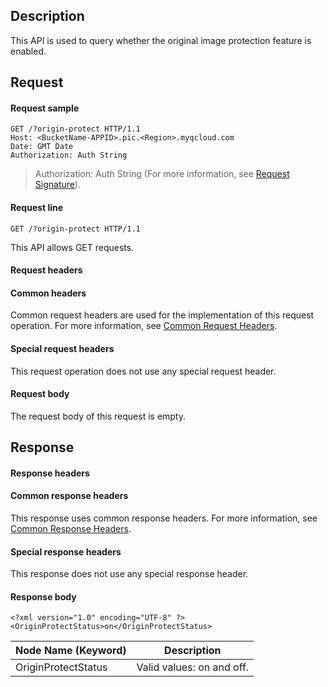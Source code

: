 ## Description
This API is used to query whether the original image protection feature is enabled.

## Request
#### Request sample
```
GET /?origin-protect HTTP/1.1
Host: <BucketName-APPID>.pic.<Region>.myqcloud.com 
Date: GMT Date
Authorization: Auth String
```
>Authorization: Auth String (For more information, see [Request Signature](https://intl.cloud.tencent.com/document/product/436/7778)).

#### Request line
```
GET /?origin-protect HTTP/1.1
```
This API allows GET requests.

#### Request headers

#### Common headers
Common request headers are used for the implementation of this request operation. For more information, see [Common Request Headers](https://intl.cloud.tencent.com/document/product/436/7728).

#### Special request headers
This request operation does not use any special request header.
#### Request body
The request body of this request is empty.

## Response

#### Response headers
#### Common response headers
This response uses common response headers. For more information, see [Common Response Headers](https://intl.cloud.tencent.com/document/product/436/7729).
#### Special response headers
This response does not use any special response header.

#### Response body
```
<?xml version="1.0" encoding="UTF-8" ?>
<OriginProtectStatus>on</OriginProtectStatus>

```

Node Name (Keyword) | Description
--|--
OriginProtectStatus | Valid values: on and off.